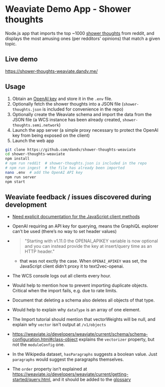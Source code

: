 # Weaviate Demo App - Shower thoughts

Node.js app that imports the top ~1000 [shower thoughts](https://reddit.com/r/showerthoughts) from reddit, and displays the most amusing ones (per redditors' opinions) that match a given topic.

## Live demo

https://shower-thoughts-weaviate.dandv.me/

## Usage

1. Obtain an [OpenAI key](https://beta.openai.com/account/api-keys) and store it in the `.env` file.
2. Optionally fetch the shower thoughts into a JSON file (`shower-thoughts.json` is included for convenience in the repo)
3. Optionally create the Weaviate schema and import the data from the JSON file (a WCS instance has been already created, `shower-thoughts.semi.network`)
4. Launch the app server (a simple proxy necessary to protect the OpenAI key from being exposed on the client)
5. Launch the web app

```bash
git clone https://github.com/dandv/shower-thoughts-weaviate
cd shower-thoughts-weaviate
npm install
# npm run reddit  # shower-thoughts.json is included in the repo
# npm run ingest  # the file has already been imported
nano .env  # add the OpenAI API key
npm run server
npm start
```

## Weaviate feedback / issues discovered during development

* [Need explicit documentation for the JavaScript client methods](https://github.com/semi-technologies/weaviate-javascript-client/issues/90)

* OpenAI requiring an API key for querying, means the GraphiQL explorer can’t be used (there’s no way to set header values)

* > "Starting with v1.11.0 the OPENAI_APIKEY variable is now optional and you can instead provide the key at insert/query time as an HTTP header."
  - that was not exctly the case. When `OPENAI_APIKEY` was set, the JavaScript client didn’t proxy it to text2vec-openai.

* The WCS console logs out all clients every hour.

* Would help to mention how to prevent importing duplicate objects. Critical when the import fails, e.g. due to rate limits.

* Document that deleting a schema also deletes all objects of that type.

* Would help to explain why `dataType` is an array of one element.

* The Import tutorial should mention that vectorWeights will be null, and explain why `vector` isn't output at `/v1/objects`

* https://weaviate.io/developers/weaviate/current/schema/schema-configuration.html#class-object explains the `vectorizer` property, but not the `moduleConfig` one.

* In the Wikipedia dataset, `hasParagraphs` suggests a boolean value. Just `paragraphs` would suggest the paragraphs themselves.

* The `order` property isn’t explained at https://weaviate.io/developers/weaviate/current/getting-started/query.html, and it should be added to the [glossary](https://weaviate.io/developers/weaviate/current/more-resources/glossary.html)